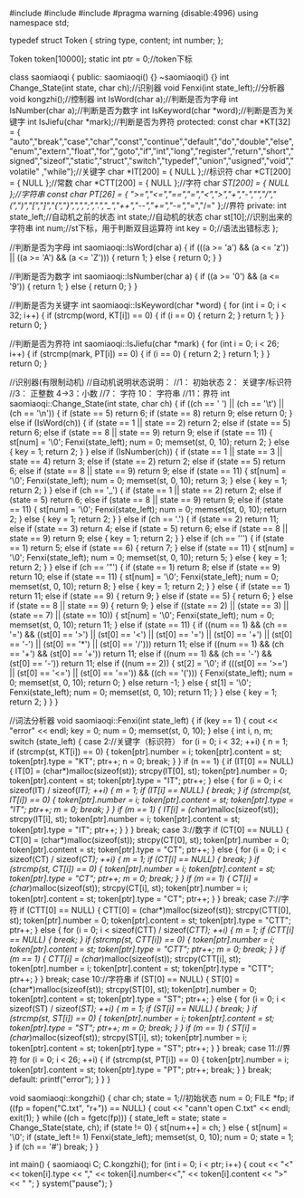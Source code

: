 #include<iostream>
#include<string>
#include<fstream>
#pragma warning (disable:4996)
using namespace std;

typedef struct Token
{
	string type, content;
	int number;
};

Token token[10000];
static int ptr = 0;//token下标

class saomiaoqi
{
public:
	saomiaoqi() {}
	~saomiaoqi() {}
	int Change_State(int state, char ch);//识别器
	void Fenxi(int state_left);//分析器
	void kongzhi();//控制器
	int IsWord(char a);//判断是否为字母
	int IsNumber(char a);//判断是否为数字
	int IsKeyword(char *word);//判断是否为关键字
	int IsJiefu(char *mark);//判断是否为界符
protected:
	const char *KT[32] = { "auto","break","case","char","const","continue","default","do","double","else","enum","extern","float","for","goto","if","int","long","register","return","short","signed","sizeof","static","struct","switch","typedef","union","usigned","void","volatile" ,"while"};//关键字
	char *IT[200] = { NULL };//标识符
	char *CT[200] = { NULL };//常数
	char *CTT[200] = { NULL };//字符
	char *ST[200] = { NULL };//字符串
	const char *PT[26] = { ">=","<=","==","=","<",">","+","-","*","/","(",")","[","]","{","}",",",";",".","_","++","--","+=","-=","*=","/=" };//界符
private:
	int state_left;//自动机之前的状态
	int state;//自动机的状态
	char st[10];//识别出来的字符串
	int num;//st下标，用于判断双目运算符
	int key = 0;//语法出错标志
};

//判断是否为字母
int saomiaoqi::IsWord(char a)
{
	if (((a >= 'a') && (a <= 'z')) || ((a >= 'A') && (a <= 'Z')))
	{
		return 1;
	}
	else
	{
		return 0;
	}
}

//判断是否为数字
int saomiaoqi::IsNumber(char a)
{
	if ((a >= '0') && (a <= '9'))
	{
		return 1;
	}
	else
	{
		return 0;
	}
}

//判断是否为关键字
int saomiaoqi::IsKeyword(char *word)
{
	for (int i = 0; i < 32; i++)
	{
		if (strcmp(word, KT[i]) == 0)
		{
			if (i == 0)
			{
				return 2;
			}
			return 1;
		}
	}
	return 0;
}

//判断是否为界符
int saomiaoqi::IsJiefu(char *mark)
{
	for (int i = 0; i < 26; i++)
	{
		if (strcmp(mark, PT[i]) == 0)
		{
			if (i == 0)
			{
				return 2;
			}
			return 1;
		}
	}
	return 0;
}

//识别器(有限制动机)
//自动机说明状态说明：
//1： 初始状态 2：   关键字/标识符
//3： 正整数   4->3：小数
//7： 字符     10：   字符串
//11：界符
int saomiaoqi::Change_State(int state, char ch)
{
	if ((ch == ' ') || (ch == '\t') || (ch == '\n'))
	{
		if (state == 5)
			return 6;
		if (state == 8)
			return 9;
		else return 0;
	}
	else if (IsWord(ch))
	{
		if (state == 1 || state == 2)
			return 2;
		else if (state == 5)
			return 6;
		else if (state == 8 || state == 9)
			return 9;
		else if (state == 11)
		{
			st[num] = '\0';
			Fenxi(state_left);
			num = 0;
			memset(st, 0, 10);
			return 2;
		}
		else
		{
			key = 1;
			return 2;
		}
	}
	else if (IsNumber(ch))
	{
		if (state == 1 || state == 3 || state == 4)
			return 3;
		else if (state == 2)
			return 2;
		else if (state == 5)
			return 6;
		else if (state == 8 || state == 9)
			return 9;
		else if (state == 11)
		{
			st[num] = '\0';
			Fenxi(state_left);
			num = 0;
			memset(st, 0, 10);
			return 3;
		}
		else
		{
			key = 1;
			return 2;
		}
	}
	else if (ch == '_')
	{
		if (state == 1 || state == 2)
			return 2;
		else if (state = 5)
			return 6;
		else if (state == 8 || state == 9)
			return 9;
		else if (state == 11)
		{
			st[num] = '\0';
			Fenxi(state_left);
			num = 0;
			memset(st, 0, 10);
			return 2;
		}
		else
		{
			key = 1;
			return 2;
		}
	}
	else if (ch == '.')
	{
		if (state == 2)
			return 11;
		else if (state == 3)
			return 4;
		else if (state = 5)
			return 6;
		else if (state == 8 || state == 9)
			return 9;
		else
		{
			key = 1;
			return 2;
		}
	}
	else if (ch == '\'')
	{
		if (state == 1)
			return 5;
		else if (state == 6)
		{
			return 7;
		}
		else if (state == 11)
		{
			st[num] = '\0';
			Fenxi(state_left);
			num = 0;
			memset(st, 0, 10);
			return 5;
		}
		else
		{
			key = 1;
			return 2;
		}
	}
	else if (ch == '\"')
	{
		if (state == 1)
			return 8;
		else if (state == 9)
			return 10;
		else if (state == 11)
		{
			st[num] = '\0';
			Fenxi(state_left);
			num = 0;
			memset(st, 0, 10);
			return 8;
		}
		else
		{
			key = 1;
			return 2;
		}
	}
	else
	{
		if (state == 1)
			return 11;
		else if (state == 9)
		{
			return 9;
		}
		else if (state == 5)
		{
			return 6;
		}
		else if (state == 8 || state == 9)
		{
			return 9;
		}
		else if ((state == 2) || (state == 3) || (state == 7) || (state == 10))
		{
			st[num] = '\0';
			Fenxi(state_left);
			num = 0;
			memset(st, 0, 10);
			return 11;
		}
		else if (state == 11)
		{
			if ((num == 1) && (ch == '=') && ((st[0] == '>') || (st[0] == '<') || (st[0] == '=') || (st[0] == '+') || (st[0] == '-') || (st[0] == '*') || (st[0] == '/')))
				return 11;
			else if ((num == 1) && (ch == '+') && (st[0] == '+'))
				return 11;
			else if ((num == 1) && (ch == '-') && (st[0] == '-'))
				return 11;
			else if ((num == 2))
			{
				st[2] = '\0';
				if (((st[0] == '>=') || (st[0] == '<=') || (st[0] == '==')) && ((ch == '(')))
				{
					Fenxi(state_left);
					num = 0;
					memset(st, 0, 10);
					return 0;
				}
				else
					return -1;
			}
			else
			{
				st[1] = '\0';
				Fenxi(state_left);
				num = 0;
				memset(st, 0, 10);
				return 11;
			}
		}
		else
		{
			key = 1;
			return 2;
		}
	}
}

//词法分析器
void saomiaoqi::Fenxi(int state_left)
{
	if (key == 1)
	{
		cout << "error" << endl;
		key = 0;
		num = 0;
		memset(st, 0, 10);
	}
	else
	{
		int i, n, m;
		switch (state_left)
		{
		case 2://关键字（标识符）
			for (i = 0; i < 32; ++i)
			{
				n = 1;
				if (strcmp(st, KT[i]) == 0)
				{
					token[ptr].number = i;
					token[ptr].content = st;
					token[ptr].type = "KT";
					ptr++;
					n = 0;
					break;
				}
			}
			if (n == 1)
			{
				if (IT[0] == NULL)
				{
					IT[0] = (char*)malloc(sizeof(st));
					strcpy(IT[0], st);
					token[ptr].number = 0;
					token[ptr].content = st;
					token[ptr].type = "IT";
					ptr++;
				}
				else
				{
					for (i = 0; i < sizeof(IT) / sizeof(*IT); ++i)
					{
						m = 1;
						if (IT[i] == NULL)
						{
							break;
						}
						if (strcmp(st, IT[i]) == 0)
						{
							token[ptr].number = i;
							token[ptr].content = st;
							token[ptr].type = "IT";
							ptr++;
							m = 0;
							break;
						}
					}
					if (m == 1)
					{
						IT[i] = (char*)malloc(sizeof(st));
						strcpy(IT[i], st);
						token[ptr].number = i;
						token[ptr].content = st;
						token[ptr].type = "IT";
						ptr++;
					}
				}
			}
			break;
		case 3://数字
			if (CT[0] == NULL)
			{
				CT[0] = (char*)malloc(sizeof(st));
				strcpy(CT[0], st);
				token[ptr].number = 0;
				token[ptr].content = st;
				token[ptr].type = "CT";
				ptr++;
			}
			else
			{
				for (i = 0; i < sizeof(CT) / sizeof(*CT); ++i)
				{
					m = 1;
					if (CT[i] == NULL)
					{
						break;
					}
					if (strcmp(st, CT[i]) == 0)
					{
						token[ptr].number = i;
						token[ptr].content = st;
						token[ptr].type = "CT";
						ptr++;
						m = 0;
						break;
					}
				}
				if (m == 1)
				{
					CT[i] = (char*)malloc(sizeof(st));
					strcpy(CT[i], st);
					token[ptr].number = i;
					token[ptr].content = st;
					token[ptr].type = "CT";
					ptr++;
				}
			}
			break;
		case 7://字符
			if (CTT[0] == NULL)
			{
				CTT[0] = (char*)malloc(sizeof(st));
				strcpy(CTT[0], st);
				token[ptr].number = 0;
				token[ptr].content = st;
				token[ptr].type = "CTT";
				ptr++;
			}
			else
			{
				for (i = 0; i < sizeof(CTT) / sizeof(*CTT); ++i)
				{
					m = 1;
					if (CTT[i] == NULL)
					{
						break;
					}
					if (strcmp(st, CTT[i]) == 0)
					{
						token[ptr].number = i;
						token[ptr].content = st;
						token[ptr].type = "CTT";
						ptr++;
						m = 0;
						break;
					}
				}
				if (m == 1)
				{
					CTT[i] = (char*)malloc(sizeof(st));
					strcpy(CTT[i], st);
					token[ptr].number = i;
					token[ptr].content = st;
					token[ptr].type = "CTT";
					ptr++;
				}
			}
			break;
		case 10://字符串
			if (ST[0] == NULL)
			{
				ST[0] = (char*)malloc(sizeof(st));
				strcpy(ST[0], st);
				token[ptr].number = 0;
				token[ptr].content = st;
				token[ptr].type = "ST";
				ptr++;
			}
			else
			{
				for (i = 0; i < sizeof(ST) / sizeof(*ST); ++i)
				{
					m = 1;
					if (ST[i] == NULL)
					{
						break;
					}
					if (strcmp(st, ST[i]) == 0)
					{
						token[ptr].number = i;
						token[ptr].content = st;
						token[ptr].type = "ST";
						ptr++;
						m = 0;
						break;
					}
				}
				if (m == 1)
				{
					ST[i] = (char*)malloc(sizeof(st));
					strcpy(ST[i], st);
					token[ptr].number = i;
					token[ptr].content = st;
					token[ptr].type = "ST";
					ptr++;
				}
			}
			break;
		case 11://界符
			for (i = 0; i < 26; ++i)
			{
				if (strcmp(st, PT[i]) == 0)
				{
					token[ptr].number = i;
					token[ptr].content = st;
					token[ptr].type = "PT";
					ptr++;
					break;
				}
			}
			break;
		default:
			printf("error");
		}
	}
}

void saomiaoqi::kongzhi()
{
	char ch;
	state = 1;//初始状态
	num = 0;
	FILE *fp;
	if ((fp = fopen("C.txt", "r+")) == NULL)
	{
		cout << "cann't open C.txt" << endl;
		exit(1);
	}
	while ((ch = fgetc(fp)))
	{
		state_left = state;
		state = Change_State(state, ch);
		if (state != 0)
		{
			st[num++] = ch;
		}
		else
		{
			st[num] = '\0';
			if (state_left != 1)
				Fenxi(state_left);
			memset(st, 0, 10);
			num = 0;
			state = 1;
		}
		if (ch == '#')
			break;
	}
}

int main()
{
	saomiaoqi C;
	C.kongzhi();
	for (int i = 0; i < ptr; i++)
	{
		cout << "<" << token[i].type << "," << token[i].number<<"," << token[i].content << ">" << " ";
	}
	system("pause");
}